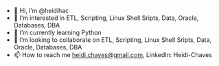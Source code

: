 - 👋 Hi, I’m @heidihac
- 👀 I’m interested in ETL, Scripting, Linux Shell Sripts, Data, Oracle, Databases, DBA
- 🌱 I’m currently learning Python
- 💞️ I’m looking to collaborate on ETL, Scripting, Linux Shell Sripts, Data, Oracle, Databases, DBA
- 📫 How to reach me heidi.chaves@gmail.com, LinkedIn: Heidi-Chaves

<!---
heidihac/heidihac is a ✨ special ✨ repository because its `README.md` (this file) appears on your GitHub profile.
You can click the Preview link to take a look at your changes.
--->
